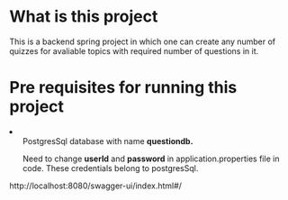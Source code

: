 <h1>What is this project</h1>
This is a backend spring project in which one can create any number of quizzes for avaliable topics with required number of questions in it.
<h1>Pre requisites for running this project</h1>
<li>
  <ol>PostgresSql database with name <b>questiondb.</b></ol>
  <ol>Need to change <b>userId</b> and <b>password</b> in application.properties file in code. These credentials belong to postgresSql.</ol>
</li>


http://localhost:8080/swagger-ui/index.html#/
